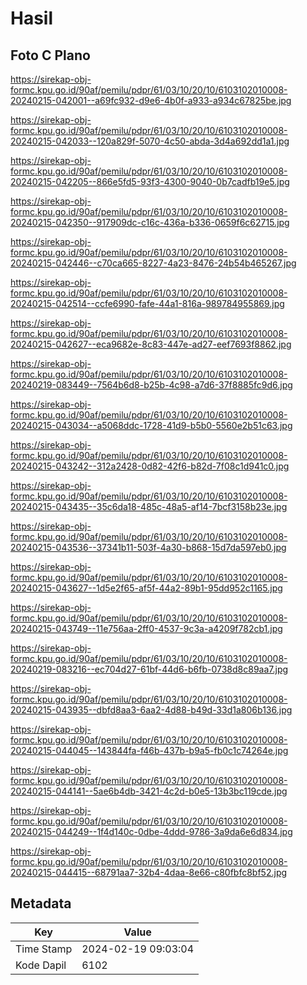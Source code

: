# Hasil

## Foto C Plano

https://sirekap-obj-formc.kpu.go.id/90af/pemilu/pdpr/61/03/10/20/10/6103102010008-20240215-042001--a69fc932-d9e6-4b0f-a933-a934c67825be.jpg

https://sirekap-obj-formc.kpu.go.id/90af/pemilu/pdpr/61/03/10/20/10/6103102010008-20240215-042033--120a829f-5070-4c50-abda-3d4a692dd1a1.jpg

https://sirekap-obj-formc.kpu.go.id/90af/pemilu/pdpr/61/03/10/20/10/6103102010008-20240215-042205--866e5fd5-93f3-4300-9040-0b7cadfb19e5.jpg

https://sirekap-obj-formc.kpu.go.id/90af/pemilu/pdpr/61/03/10/20/10/6103102010008-20240215-042350--917909dc-c16c-436a-b336-0659f6c62715.jpg

https://sirekap-obj-formc.kpu.go.id/90af/pemilu/pdpr/61/03/10/20/10/6103102010008-20240215-042446--c70ca665-8227-4a23-8476-24b54b465267.jpg

https://sirekap-obj-formc.kpu.go.id/90af/pemilu/pdpr/61/03/10/20/10/6103102010008-20240215-042514--ccfe6990-fafe-44a1-816a-989784955869.jpg

https://sirekap-obj-formc.kpu.go.id/90af/pemilu/pdpr/61/03/10/20/10/6103102010008-20240215-042627--eca9682e-8c83-447e-ad27-eef7693f8862.jpg

https://sirekap-obj-formc.kpu.go.id/90af/pemilu/pdpr/61/03/10/20/10/6103102010008-20240219-083449--7564b6d8-b25b-4c98-a7d6-37f8885fc9d6.jpg

https://sirekap-obj-formc.kpu.go.id/90af/pemilu/pdpr/61/03/10/20/10/6103102010008-20240215-043034--a5068ddc-1728-41d9-b5b0-5560e2b51c63.jpg

https://sirekap-obj-formc.kpu.go.id/90af/pemilu/pdpr/61/03/10/20/10/6103102010008-20240215-043242--312a2428-0d82-42f6-b82d-7f08c1d941c0.jpg

https://sirekap-obj-formc.kpu.go.id/90af/pemilu/pdpr/61/03/10/20/10/6103102010008-20240215-043435--35c6da18-485c-48a5-af14-7bcf3158b23e.jpg

https://sirekap-obj-formc.kpu.go.id/90af/pemilu/pdpr/61/03/10/20/10/6103102010008-20240215-043536--37341b11-503f-4a30-b868-15d7da597eb0.jpg

https://sirekap-obj-formc.kpu.go.id/90af/pemilu/pdpr/61/03/10/20/10/6103102010008-20240215-043627--1d5e2f65-af5f-44a2-89b1-95dd952c1165.jpg

https://sirekap-obj-formc.kpu.go.id/90af/pemilu/pdpr/61/03/10/20/10/6103102010008-20240215-043749--11e756aa-2ff0-4537-9c3a-a4209f782cb1.jpg

https://sirekap-obj-formc.kpu.go.id/90af/pemilu/pdpr/61/03/10/20/10/6103102010008-20240219-083216--ec704d27-61bf-44d6-b6fb-0738d8c89aa7.jpg

https://sirekap-obj-formc.kpu.go.id/90af/pemilu/pdpr/61/03/10/20/10/6103102010008-20240215-043935--dbfd8aa3-6aa2-4d88-b49d-33d1a806b136.jpg

https://sirekap-obj-formc.kpu.go.id/90af/pemilu/pdpr/61/03/10/20/10/6103102010008-20240215-044045--143844fa-f46b-437b-b9a5-fb0c1c74264e.jpg

https://sirekap-obj-formc.kpu.go.id/90af/pemilu/pdpr/61/03/10/20/10/6103102010008-20240215-044141--5ae6b4db-3421-4c2d-b0e5-13b3bc119cde.jpg

https://sirekap-obj-formc.kpu.go.id/90af/pemilu/pdpr/61/03/10/20/10/6103102010008-20240215-044249--1f4d140c-0dbe-4ddd-9786-3a9da6e6d834.jpg

https://sirekap-obj-formc.kpu.go.id/90af/pemilu/pdpr/61/03/10/20/10/6103102010008-20240215-044415--68791aa7-32b4-4daa-8e66-c80fbfc8bf52.jpg


## Metadata

| Key        | Value               |
| ---------- | ------------------- |
| Time Stamp | 2024-02-19 09:03:04 |
| Kode Dapil | 6102                |



